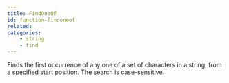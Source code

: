 ```yaml
---
title: FindOneOf
id: function-findoneof
related:
categories:
    - string
    - find
---
```


Finds the first occurrence of any one of a set of characters
        in a string, from a specified start position. The search is
        case-sensitive.